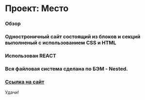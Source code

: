 # Проект: Место

### Обзор

### Одностроничный сайт состоящий из блоков и секций выполненый с использованием CSS и HTML

### Использован REACT

### Вся файловая система сделана по БЭМ - Nested.

### [Ссылка на сайт](https://sergo0808.github.io/mesto-react/)

Удачи!
